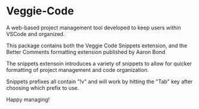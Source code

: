 # Veggie-Code
A web-based project management tool developed to keep users within VSCode and organized.

This package contains both the Veggie Code Snippets extension, and the Better Comments formatting extension published by Aaron Bond

The snippets extensoin introduces a variety of snippets to allow for quicker formatting of project management and code organization.

Snippets prefixes all contain "!v" and will work by hitting the "Tab" key after choosing which prefix to use.

Happy managing!